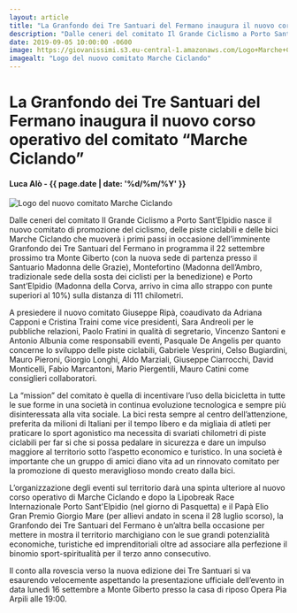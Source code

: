 ```yaml
---
layout: article
title: "La Granfondo dei Tre Santuari del Fermano inaugura il nuovo corso operativo del comitato “Marche Ciclando”"
description: "Dalle ceneri del comitato Il Grande Ciclismo a Porto Sant’Elpidio nasce il nuovo comitato di promozione del ciclismo, delle piste ciclabili e delle bici Marche Ciclando che muoverà i primi passi in occasione dell’imminente Granfondo dei Tre Santuari del Fermano in programma il 22 settembre prossimo."
date: 2019-09-05 10:00:00 -0600
image: https://giovanissimi.s3.eu-central-1.amazonaws.com/Logo+Marche+Ciclando.jpeg
imagealt: "Logo del nuovo comitato Marche Ciclando"
---
```


# La Granfondo dei Tre Santuari del Fermano inaugura il nuovo corso operativo del comitato “Marche Ciclando”

#### Luca Alò - {{ page.date | date: '%d/%m/%Y' }}

![Logo del nuovo comitato Marche Ciclando](https://giovanissimi.s3.eu-central-1.amazonaws.com/Logo+Marche+Ciclando.jpeg)

Dalle ceneri del comitato Il Grande Ciclismo a Porto Sant’Elpidio nasce il nuovo comitato di promozione del ciclismo, delle piste ciclabili e delle bici Marche Ciclando che muoverà i primi passi in occasione dell’imminente Granfondo dei Tre Santuari del Fermano in programma il 22 settembre prossimo tra Monte Giberto (con la nuova sede di partenza presso il Santuario Madonna delle Grazie), Montefortino (Madonna dell’Ambro, tradizionale sede della sosta dei ciclisti per la benedizione) e Porto Sant’Elpidio (Madonna della Corva, arrivo in cima allo strappo con punte superiori al 10%) sulla distanza di 111 chilometri.

A presiedere il nuovo comitato Giuseppe Ripà, coaudivato da Adriana Capponi e Cristina Traini come vice presidenti, Sara Andreoli per le pubbliche relazioni, Paolo Fratini in qualità di segretario, Vincenzo Santoni e Antonio Albunia come responsabili eventi, Pasquale De Angelis per quanto concerne lo sviluppo delle piste ciclabili, Gabriele Vesprini, Celso Bugiardini, Mauro Pieroni, Giorgio Longhi, Aldo Marziali, Giuseppe Ciarrocchi, David Monticelli, Fabio Marcantoni, Mario Piergentili, Mauro Catini come consiglieri collaboratori.

La “mission” del comitato è quella di incentivare l’uso della bicicletta in tutte le sue forme in una società in continua evoluzione tecnologica e sempre più disinteressata alla vita sociale. La bici resta sempre al centro dell’attenzione, preferita da milioni di Italiani per il tempo libero e da migliaia di atleti per praticare lo sport agonistico ma necessita di svariati chilometri di piste ciclabili per far si che si possa pedalare in sicurezza e dare un impulso maggiore al territorio sotto l’aspetto economico e turistico. In una società è importante che un gruppo di amici diano vita ad un rinnovato comitato per la promozione di questo meraviglioso mondo creato dalla bici.

L’organizzazione degli eventi sul territorio darà una spinta ulteriore al nuovo corso operativo di Marche Ciclando e dopo la Lipobreak Race Internazionale Porto Sant'Elpidio (nel giorno di Pasquetta) e il Papà Elio Gran Premio Giorgio Mare (per allievi andato in scena il 28 luglio scorso), la Granfondo dei Tre Santuari del Fermano è un’altra bella occasione per mettere in mostra il territorio marchigiano con le sue grandi potenzialità economiche, turistiche ed imprenditoriali oltre ad associare alla perfezione il binomio sport-spiritualità per il terzo anno consecutivo.

Il conto alla rovescia verso la nuova edizione dei Tre Santuari si va esaurendo velocemente aspettando la presentazione ufficiale dell’evento in data lunedì 16 settembre a Monte Giberto presso la casa di riposo Opera Pia Arpili alle 19:00.

